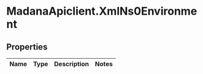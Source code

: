 # MadanaApiclient.XmlNs0Environment

## Properties

Name | Type | Description | Notes
------------ | ------------- | ------------- | -------------


